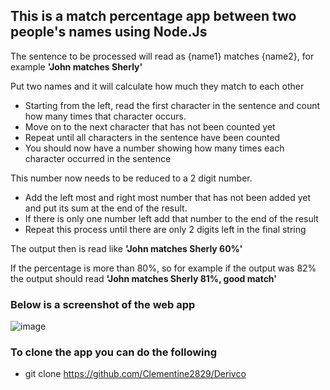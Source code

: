 ## This is a match percentage app between two people's names using Node.Js ##

The sentence to be processed will read as {name1} matches {name2}, for example **'John matches Sherly'** 

Put two names and it will calculate how much they match to each other 

  -	Starting from the left, read the first character in the sentence and count how many times that character occurs. 
  -	Move on to the next character that has not been counted yet
  -	Repeat until all characters in the sentence have been counted
  -	You should now have a number showing how many times each character occurred in the sentence

This number now needs to be reduced to a 2 digit number.
  -	Add the left most and right most number that has not been added yet and put its sum at the end of the result.
  -	If there is only one number left add that number to the end of the result
  -	Repeat this process until there are only 2 digits left in the final string

The output then is read like **'John matches Sherly 60%'**

If the percentage is more than 80%, so for example if the output was 82% the output should read
**'John matches Sherly 81%, good match'**

### Below is a screenshot of the web app ###
![image](https://user-images.githubusercontent.com/79464757/171632866-b996f04e-b425-4c11-be3d-bb0fe66deaad.png)


### To clone the app you can do the following ###
- git clone https://github.com/Clementine2829/Derivco
